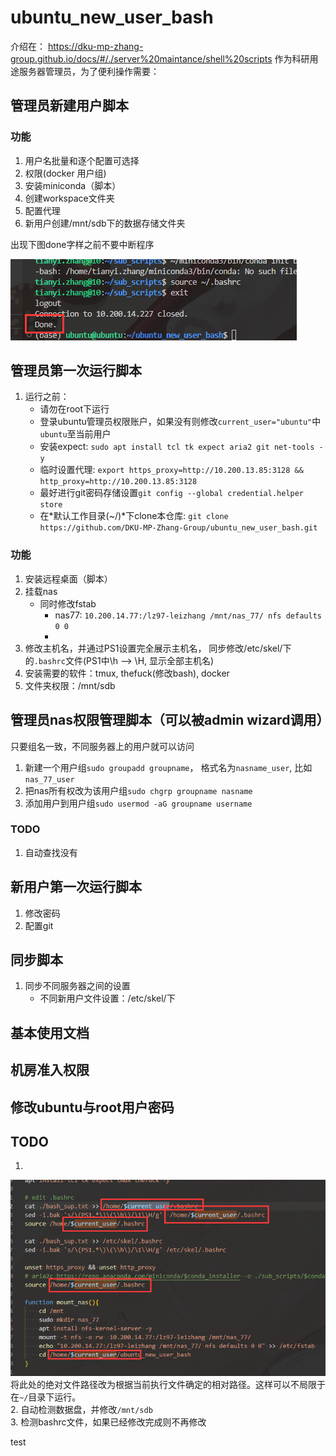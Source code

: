 # ubuntu_new_user_bash
介绍在： https://dku-mp-zhang-group.github.io/docs/#/./server%20maintance/shell%20scripts
作为科研用途服务器管理员，为了便利操作需要：
## 管理员新建用户脚本
### 功能
1. 用户名批量和逐个配置可选择
2. 权限(docker 用户组)
3. 安装miniconda（脚本）
4. 创建workspace文件夹
5. 配置代理
6. 新用户创建/mnt/sdb下的数据存储文件夹  

出现下图done字样之前不要中断程序  

![](imgs/2023-11-10-05-13-18.png)  
## 管理员第一次运行脚本
1. 运行之前：
    - 请勿在root下运行
    - 登录ubuntu管理员权限账户，如果没有则修改`current_user="ubuntu"`中`ubuntu`至当前用户
    - 安装expect: `sudo apt install tcl tk expect aria2 git net-tools -y`
    - 临时设置代理: `export https_proxy=http://10.200.13.85:3128 && http_proxy=http://10.200.13.85:3128`
    - 最好进行git密码存储设置`git config --global credential.helper store`
    - 在*默认工作目录(~/)*下clone本仓库:  `git clone https://github.com/DKU-MP-Zhang-Group/ubuntu_new_user_bash.git`
### 功能
1. 安装远程桌面（脚本）
2. 挂载nas
    - 同时修改fstab
      - nas77: `10.200.14.77:/lz97-leizhang /mnt/nas_77/ nfs defaults 0 0`
      - 
3. 修改主机名，并通过PS1设置完全展示主机名， 同步修改/etc/skel/下的`.bashrc`文件(PS1中\h ——> \H, 显示全部主机名)
4. 安装需要的软件：tmux, thefuck(修改bash), docker
5. 文件夹权限：/mnt/sdb
## 管理员nas权限管理脚本（可以被admin wizard调用） 
只要组名一致，不同服务器上的用户就可以访问
1. 新建一个用户组`sudo groupadd groupname`， 格式名为`nasname_user`, 比如`nas_77_user`
2. 把nas所有权改为该用户组`sudo chgrp groupname nasname`
3. 添加用户到用户组`sudo usermod -aG groupname username`
### TODO
1. 自动查找没有
## 新用户第一次运行脚本
1. 修改密码
2. 配置git
## 同步脚本
1. 同步不同服务器之间的设置
    - 不同新用户文件设置：/etc/skel/下
## 基本使用文档
## 机房准入权限
## 修改ubuntu与root用户密码

## TODO
1. 
![](imgs/2023-11-11-01-37-48.png)
将此处的绝对文件路径改为根据当前执行文件确定的相对路径。这样可以不局限于在`~/`目录下运行。  
2. 自动检测数据盘，并修改`/mnt/sdb`  
3. 检测bashrc文件，如果已经修改完成则不再修改  


test
